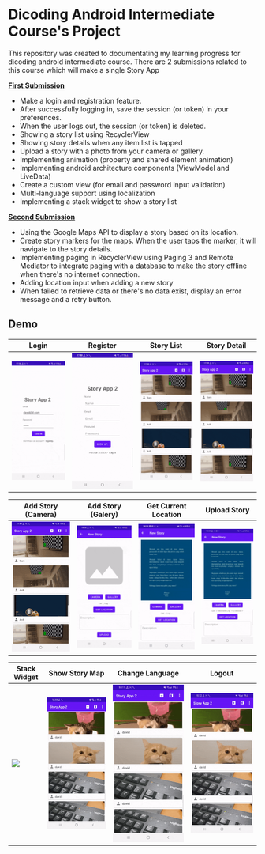 # Dicoding Android Intermediate Course's Project

This repository was created to documentating my learning progress for dicoding android intermediate course. There are 2 submissions related to this course which will make a single Story App

[**First Submission**](/StoryApp1/)

* Make a login and registration feature.
* After successfully logging in, save the session (or token) in your preferences.
* When the user logs out, the session (or token) is deleted.
* Showing a story list using RecyclerView
* Showing story details when any item list is tapped
* Upload a story with a photo from your camera or gallery.
* Implementing animation (property and shared element animation)
* Implementing android architecture components (ViewModel and LiveData)
* Create a custom view (for email and password input validation)
* Multi-language support using localization
* Implementing a stack widget to show a story list

[**Second Submission**](/StoryApp2/)

* Using the Google Maps API to display a story based on its location.
* Create story markers for the maps. When the user taps the marker, it will navigate to the story details.
* Implementing paging in RecyclerView using Paging 3 and Remote Mediator to integrate paging with a database to make the story offline when there's no internet connection.
* Adding location input when adding a new story
* When failed to retrieve data or there's no data exist, display an error message and a retry button.

## Demo
|Login|Register|Story List|Story Detail|
|--|--|--|--|
|![](.misc/gif/login.gif?raw=true)|![](.misc/gif/register.gif?raw=true)|![](.misc/gif/story_list.gif?raw=true)|![](.misc/gif/story_detail.gif?raw=true)|

|Add Story (Camera)|Add Story (Galery)|Get Current Location|Upload Story|
|--|--|--|--|
|![](.misc/gif/add_story_camera.gif?raw=true)|![](.misc/gif/add_story_galery.gif?raw=true)|![](.misc/gif/get_location.gif?raw=true)|![](.misc/gif/upload_story.gif?raw=true)|

|Stack Widget|Show Story Map|Change Language|Logout|
|--|--|--|--|
|![](.misc/gif/stack_widget.gif?raw=true)|![](.misc/gif/show_maps.gif?raw=true)|![](.misc/gif/change_language.gif?raw=true)|![](.misc/gif/logout.gif?raw=true)|
